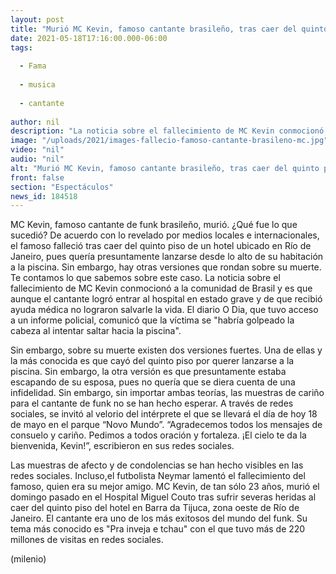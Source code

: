 ```yaml
---
layout: post
title: "Murió MC Kevin, famoso cantante brasileño, tras caer del quinto piso de un hotel"
date: 2021-05-18T17:16:00.000-06:00
tags:
  
  - Fama
  
  - musica
  
  - cantante
  
author: nil
description: "La noticia sobre el fallecimiento de MC Kevin conmocionó a la comunidad de Brasil y es que aunque el cantante logró entrar al hospital en estado grave y de que recibió ayuda médica no lograron salvarle la vida."
image: "/uploads/2021/images-fallecio-famoso-cantante-brasileno-mc.jpg"
video: "nil"
audio: "nil"
alt: "Murió MC Kevin, famoso cantante brasileño, tras caer del quinto piso de un hotel"
front: false
section: "Espectáculos"
news_id: 184518
---
```


MC Kevin, famoso cantante de funk brasileño, murió. ¿Qué fue lo que sucedió? De acuerdo con lo revelado por medios locales e internacionales, el famoso falleció tras caer del quinto piso de un hotel ubicado en Río de Janeiro, pues quería presuntamente lanzarse desde lo alto de su habitación a la piscina. Sin embargo, hay otras versiones que rondan sobre su muerte. Te contamos lo que sabemos sobre este caso. La noticia sobre el fallecimiento de MC Kevin conmocionó a la comunidad de Brasil y es que aunque el cantante logró entrar al hospital en estado grave y de que recibió ayuda médica no lograron salvarle la vida. El diario O Dia, que tuvo acceso a un informe policial, comunicó que la víctima se "habría golpeado la cabeza al intentar saltar hacia la piscina". 

Sin embargo, sobre su muerte existen dos versiones fuertes. Una de ellas y la más conocida es que cayó del quinto piso por querer lanzarse a la piscina.  Sin embargo, la otra versión es que presuntamente estaba escapando de su esposa, pues no quería que se diera cuenta de una infidelidad. Sin embargo, sin importar ambas teorías, las muestras de cariño para el cantante de funk no se han hecho esperar. A través de redes sociales, se invitó al velorio del intérprete el que se llevará el día de hoy 18 de mayo en el parque “Novo Mundo”. “Agradecemos todos los mensajes de consuelo y cariño. Pedimos a todos oración y fortaleza. ¡El cielo te da la bienvenida, Kevin!”, escribieron en sus redes sociales. 

Las muestras de afecto y de condolencias se han hecho visibles en las redes sociales. Incluso,el futbolista Neymar lamentó el fallecimiento del famoso, quien era su mejor amigo. MC Kevin, de tan sólo 23 años, murió el domingo pasado en el Hospital Miguel Couto tras sufrir severas heridas al caer del quinto piso del hotel en Barra da Tijuca, zona oeste de Río de Janeiro. El cantante era uno de los más exitosos del mundo del funk. Su tema más conocido es "Pra inveja e tchau" con el que tuvo más de 220 millones de visitas en redes sociales.

(milenio)